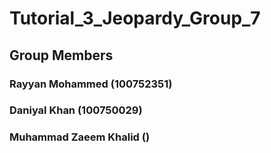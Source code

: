 # Tutorial_3_Jeopardy_Group_7
## Group Members 
### Rayyan Mohammed (100752351)
### Daniyal Khan (100750029)
### Muhammad Zaeem Khalid ()
